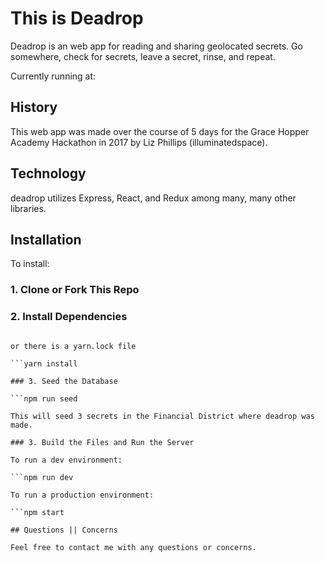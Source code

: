 # This is Deadrop

Deadrop is an web app for reading and sharing geolocated secrets. Go somewhere, check for secrets, leave a secret, rinse, and repeat.

Currently running at:
[]()

## History

This web app was made over the course of 5 days for the Grace Hopper Academy Hackathon in 2017 by Liz Phillips (illuminatedspace).

## Technology

deadrop utilizes Express, React, and Redux among many, many other libraries.

## Installation

To install:
### 1. Clone or Fork This Repo

### 2. Install Dependencies

```npm install

or there is a yarn.lock file

```yarn install

### 3. Seed the Database

```npm run seed

This will seed 3 secrets in the Financial District where deadrop was made.

### 3. Build the Files and Run the Server

To run a dev environment:

```npm run dev

To run a production environment:

```npm start

## Questions || Concerns

Feel free to contact me with any questions or concerns.
